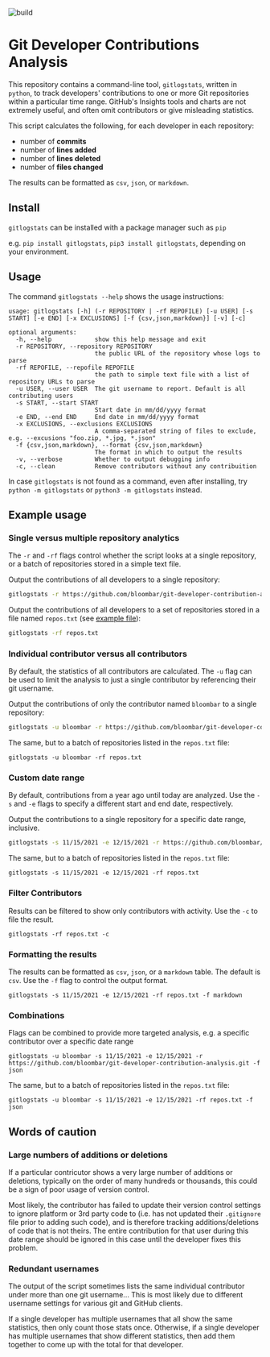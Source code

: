 ![build](https://github.com/bloombar/git-developer-contribution-analysis/actions/workflows/build.yaml/badge.svg)

# Git Developer Contributions Analysis

This repository contains a command-line tool, `gitlogstats`, written in `python`, to track developers' contributions to one or more Git repositories within a particular time range. GitHub's Insights tools and charts are not extremely useful, and often omit contributors or give misleading statistics.

This script calculates the following, for each developer in each repository:

- number of **commits**
- number of **lines added**
- number of **lines deleted**
- number of **files changed**

The results can be formatted as `csv`, `json`, or `markdown`.

## Install

`gitlogstats` can be installed with a package manager such as `pip`

e.g. `pip install gitlogstats`, `pip3 install gitlogstats`, depending on your environment.

## Usage

The command `gitlogstats --help` shows the usage instructions:

```
usage: gitlogstats [-h] (-r REPOSITORY | -rf REPOFILE) [-u USER] [-s START] [-e END] [-x EXCLUSIONS] [-f {csv,json,markdown}] [-v] [-c]

optional arguments:
  -h, --help            show this help message and exit
  -r REPOSITORY, --repository REPOSITORY
                        the public URL of the repository whose logs to parse
  -rf REPOFILE, --repofile REPOFILE
                        the path to simple text file with a list of repository URLs to parse
  -u USER, --user USER  The git username to report. Default is all contributing users
  -s START, --start START
                        Start date in mm/dd/yyyy format
  -e END, --end END     End date in mm/dd/yyyy format
  -x EXCLUSIONS, --exclusions EXCLUSIONS
                        A comma-separated string of files to exclude, e.g. --excusions "foo.zip, *.jpg, *.json"
  -f {csv,json,markdown}, --format {csv,json,markdown}
                        The format in which to output the results
  -v, --verbose         Whether to output debugging info
  -c, --clean           Remove contributors without any contribuition
```

In case `gitlogstats` is not found as a command, even after installing, try `python -m gitlogstats` or `python3 -m gitlogstats` instead.

## Example usage

### Single versus multiple repository analytics

The `-r` and `-rf` flags control whether the script looks at a single repository, or a batch of repositories stored in a simple text file.

Output the contributions of all developers to a single repository:

```bash
gitlogstats -r https://github.com/bloombar/git-developer-contribution-analysis.git
```

Output the contributions of all developers to a set of repositories stored in a file named `repos.txt` (see [example file](./repos.txt)):

```bash
gitlogstats -rf repos.txt
```

### Individual contributor versus all contributors

By default, the statistics of all contributors are calculated. The `-u` flag can be used to limit the analysis to just a single contributor by referencing their git username.

Output the contributions of only the contributor named `bloombar` to a single repository:

```bash
gitlogstats -u bloombar -r https://github.com/bloombar/git-developer-contribution-analysis.git
```

The same, but to a batch of repositories listed in the `repos.txt` file:

```
gitlogstats -u bloombar -rf repos.txt
```

### Custom date range

By default, contributions from a year ago until today are analyzed. Use the `-s` and `-e` flags to specify a different start and end date, respectively.

Output the contributions to a single repository for a specific date range, inclusive.

```bash
gitlogstats -s 11/15/2021 -e 12/15/2021 -r https://github.com/bloombar/git-developer-contribution-analysis.git
```

The same, but to a batch of repositories listed in the `repos.txt` file:

```
gitlogstats -s 11/15/2021 -e 12/15/2021 -rf repos.txt
```

### Filter Contributors

Results can be filtered to show only contributors with activity. Use the `-c` to file the result.

```
gitlogstats -rf repos.txt -c
```

### Formatting the results

The results can be formatted as `csv`, `json`, or a `markdown` table. The default is `csv`. Use the `-f` flag to control the output format.

```
gitlogstats -s 11/15/2021 -e 12/15/2021 -rf repos.txt -f markdown
```

### Combinations

Flags can be combined to provide more targeted analysis, e.g. a specific contributor over a specific date range

```
gitlogstats -u bloombar -s 11/15/2021 -e 12/15/2021 -r https://github.com/bloombar/git-developer-contribution-analysis.git -f json
```

The same, but to a batch of repositories listed in the `repos.txt` file:

```
gitlogstats -u bloombar -s 11/15/2021 -e 12/15/2021 -rf repos.txt -f json
```

## Words of caution

### Large numbers of additions or deletions

If a particular contricutor shows a very large number of additions or deletions, typically on the order of many hundreds or thousands, this could be a sign of poor usage of version control.

Most likely, the contributor has failed to update their version control settings to ignore platform or 3rd party code to (i.e. has not updated their `.gitignore` file prior to adding such code), and is therefore tracking additions/deletions of code that is not theirs. The entire contribution for that user during this date range should be ignored in this case until the developer fixes this problem.

### Redundant usernames

The output of the script sometimes lists the same individual contributor under more than one git username... This is most likely due to different username settings for various git and GitHub clients.

If a single developer has multiple usernames that all show the same statistics, then only count those stats once. Otherwise, if a single developer has multiple usernames that show different statistics, then add them together to come up with the total for that developer.
